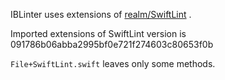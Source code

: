 IBLinter uses extensions of [realm/SwiftLint](https://github.com/realm/SwiftLint) .

Imported extensions of SwiftLint version is 091786b06abba2995bf0e721f274603c80653f0b

`File+SwiftLint.swift` leaves only some methods. 
